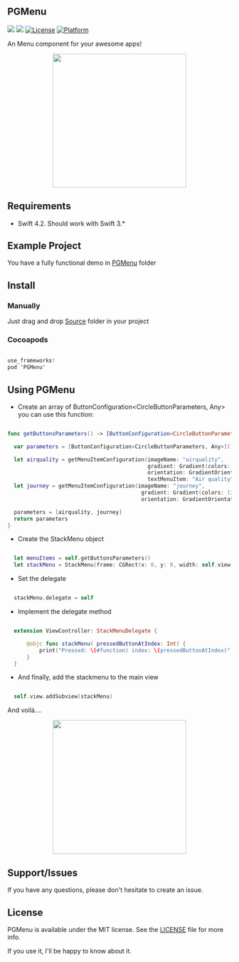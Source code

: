 ## PGMenu

![](https://img.shields.io/badge/language-swift-blue.svg)
![](https://img.shields.io/badge/version-1.0.0-red.svg)
[![License](https://img.shields.io/cocoapods/l/PGLevelIndicator.svg?style=flat)](https://github.com/pablogsIO/PGMenu)
[![Platform](https://img.shields.io/cocoapods/p/PGLevelIndicator.svg?style=flat)](https://github.com/pablogsIO/PGMenu)


An Menu component for your awesome apps!

<p align="center">
  <img width="300" src="https://raw.githubusercontent.com/pablogsIO/PGMenu/master/Assets/PGMenu.png">
</p>

## Requirements

- Swift 4.2. Should work with Swift 3.*

## Example Project

You have a fully functional demo in [PGMenu](https://github.com/pablogsIO/PGMenu/tree/master/PGSMenu) folder

## Install

### Manually

Just drag and drop [Source](https://github.com/pablogsIO/PGMenu/tree/master/Source) folder in your project

### Cocoapods

```swift

use_frameworks!
pod 'PGMenu'

```

## Using PGMenu

- Create an array of ButtonConfiguration<CircleButtonParameters, Any> you can use this function:


```swift

func getButtonsParameters() -> [ButtonConfiguration<CircleButtonParameters, Any>] {

  var parameters = [ButtonConfiguration<CircleButtonParameters, Any>]()

  let airquality = getMenuItemConfiguration(imageName: "airquality",
                                            gradient: Gradient(colors: (initColor: UIColor(rgb: 0x11998e), endColor: UIColor(rgb: 0x38ef7d)),
                                            orientation: GradientOrientation.bottomRightTopLeft),
                                            textMenuItem: "Air quality")
  let journey = getMenuItemConfiguration(imageName: "journey",
                                          gradient: Gradient(colors: (initColor: UIColor(rgb: 0x800080), endColor: UIColor(rgb: 0xffc0cb)),
                                          orientation: GradientOrientation.bottomRightTopLeft), textMenuItem: "Journey")

  parameters = [airquality, journey]
  return parameters
}


```
- Create the StackMenu object


```swift

  let menuItems = self.getButtonsParameters()
  let stackMenu = StackMenu(frame: CGRect(x: 0, y: 0, width: self.view.frame.size.width, height: self.view.frame.size.height), configuration: menuItems)

```

- Set the delegate

```swift

  stackMenu.delegate = self

```

- Implement the delegate method

```swift

  extension ViewController: StackMenuDelegate {

      @objc func stackMenu( pressedButtonAtIndex: Int) {
          print("Pressed: \(#function) index: \(pressedButtonAtIndex)")
      }
  }

```

- And finally, add the stackmenu to the main view

```swift

  self.view.addSubview(stackMenu)

```

And voilá....

<p align="center">
  <img width="300" src="https://raw.githubusercontent.com/pablogsIO/PGMenu/master/Assets/PGMenu.gif">
</p>

## Support/Issues
If you have any questions, please don't hesitate to create an issue.


## License
PGMenu is available under the MIT license. See the [LICENSE](LICENSE) file for more info.

If you use it, I'll be happy to know about it.
